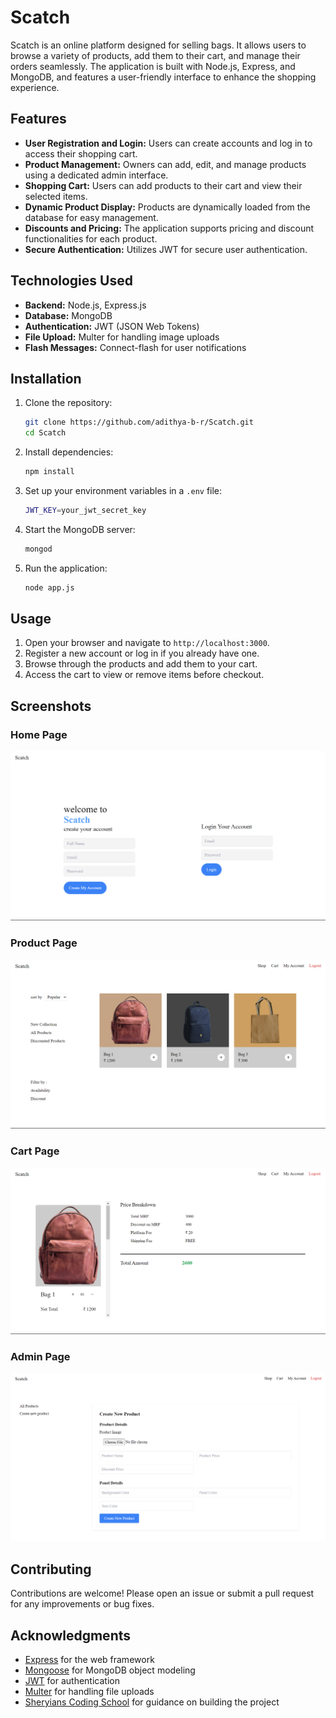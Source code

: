 # Scatch

Scatch is an online platform designed for selling bags. It allows users to browse a variety of products, add them to their cart, and manage their orders seamlessly. The application is built with Node.js, Express, and MongoDB, and features a user-friendly interface to enhance the shopping experience.

## Features

- **User Registration and Login:** Users can create accounts and log in to access their shopping cart.
- **Product Management:** Owners can add, edit, and manage products using a dedicated admin interface.
- **Shopping Cart:** Users can add products to their cart and view their selected items.
- **Dynamic Product Display:** Products are dynamically loaded from the database for easy management.
- **Discounts and Pricing:** The application supports pricing and discount functionalities for each product.
- **Secure Authentication:** Utilizes JWT for secure user authentication.

## Technologies Used

- **Backend:** Node.js, Express.js
- **Database:** MongoDB
- **Authentication:** JWT (JSON Web Tokens)
- **File Upload:** Multer for handling image uploads
- **Flash Messages:** Connect-flash for user notifications

## Installation

1. Clone the repository:
   ```bash
   git clone https://github.com/adithya-b-r/Scatch.git
   cd Scatch
   ```

2. Install dependencies:
   ```bash
   npm install
   ```

3. Set up your environment variables in a `.env` file:
   ```bash
   JWT_KEY=your_jwt_secret_key
   ```

4. Start the MongoDB server:
   ```bash
   mongod
   ```

5. Run the application:
   ```bash
   node app.js
   ```

## Usage

1. Open your browser and navigate to `http://localhost:3000`.
2. Register a new account or log in if you already have one.
3. Browse through the products and add them to your cart.
4. Access the cart to view or remove items before checkout.

## Screenshots

### Home Page
![Home Page](screenshots/home.png)

### Product Page
![Product Page](screenshots/product.png)

### Cart Page
![Cart Page](screenshots/cart.png)

### Admin Page
![Admin Page](screenshots/admin.png)

## Contributing

Contributions are welcome! Please open an issue or submit a pull request for any improvements or bug fixes.

## Acknowledgments

- [Express](https://expressjs.com/) for the web framework
- [Mongoose](https://mongoosejs.com/) for MongoDB object modeling
- [JWT](https://jwt.io/) for authentication
- [Multer](https://www.npmjs.com/package/multer) for handling file uploads
- [Sheryians Coding School](https://youtube.com/playlist?list=PLbtI3_MArDOkXRLxdMt1NOMtCS-84ibHH&si=sZsHNWBiOzpyy24s) for guidance on building the project
